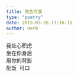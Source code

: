 ```yaml
---  
title: 秀色可餐  
type: "poetry"  
date: 2015-03-26 17:16:15  
author: Herb  
---  
```

我处心积虑  
坐在你身后  
用你的背影  
配饭  可口